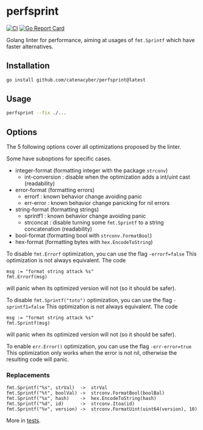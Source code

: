 # perfsprint

[![CI](https://github.com/catenacyber/perfsprint/actions/workflows/ci.yml/badge.svg)](https://github.com/catenacyber/perfsprint/actions/workflows/ci.yml)
[![Go Report Card](https://goreportcard.com/badge/github.com/catenacyber/perfsprint)](https://goreportcard.com/report/github.com/catenacyber/perfsprint?dummy=unused)

Golang linter for performance, aiming at usages of `fmt.Sprintf` which have faster alternatives.

## Installation

```sh
go install github.com/catenacyber/perfsprint@latest
```

## Usage

```sh
perfsprint --fix ./...
```

## Options

The 5 following options cover all optimizations proposed by the linter.

Some have suboptions for specific cases.

- integer-format (formatting integer with the package `strconv`)
    - int-conversion : disable when the optimization adds a int/uint cast (readability)
- error-format (formatting errors)
    - errorf : known behavior change avoiding panic
    - err-error : known behavior change panicking for nil errors
- string-format (formatting strings)
   - sprintf1 : known behavior change avoiding panic
   - strconcat : disable turning some `fmt.Sprintf` to a string concatenation (readability)
- bool-format (formatting bool with `strconv.FormatBool`)
- hex-format (formatting bytes with `hex.EncodeToString`)


To disable `fmt.Errorf` optimization, you can use the flag `-errorf=false`
This optimization is not always equivalent.
The code
```
msg := "format string attack %s"
fmt.Errorf(msg)
```
will panic when its optimized version will not (so it should be safer).

To disable `fmt.Sprintf("toto")` optimization, you can use the flag `-sprintf1=false`
This optimization is not always equivalent.
The code
```
msg := "format string attack %s"
fmt.Sprintf(msg)
```
will panic when its optimized version will not (so it should be safer).

To enable `err.Error()` optimization, you can use the flag `-err-error=true`
This optimization only works when the error is not nil, otherwise the resulting code will panic.

### Replacements

```
fmt.Sprintf("%s", strVal)  ->  strVal
fmt.Sprintf("%t", boolVal) ->  strconv.FormatBool(boolBal)
fmt.Sprintf("%x", hash)    ->  hex.EncodeToString(hash)
fmt.Sprintf("%d", id)      ->  strconv.Itoa(id)
fmt.Sprintf("%v", version) ->  strconv.FormatUint(uint64(version), 10)
```

More in [tests](./analyzer/testdata/src/p/p.go).

